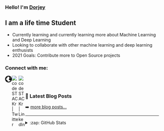 ### Hello! I'm [Dorjey][website]

## I am a life time Student
 - Currently learning and currently learning more about Machine Learning and Deep Learning
 - Looking to collaborate with other machine learning and deep learning enthusists 
 - 2021 Goals: Contribute more to Open Source projects


### Connect with me:

[<img align="left" alt="codeSTACKr.com" width="22px" src="https://raw.githubusercontent.com/iconic/open-iconic/master/svg/globe.svg" />][website]
[<img align="left" alt="codeSTACKr | Twitter" width="22px" src="https://cdn.jsdelivr.net/npm/simple-icons@v3/icons/twitter.svg" />][twitter]
[<img align="left" alt="codeSTACKr | LinkedIn" width="22px" src="https://cdn.jsdelivr.net/npm/simple-icons@v3/icons/linkedin.svg" />][linkedin]


<br />
<br />


### 📕 Latest Blog Posts

<!-- BLOG-POST-LIST:START -->
<!-- BLOG-POST-LIST:END -->

➡️ [more blog posts...](https://dorjeys3.medium.com/)

---


<details>
  <summary>:zap: GitHub Stats</summary>

  <img align="left" alt="Dorjey's GitHub Stats" src="https://github-readme-stats.codestackr.vercel.app/api?username=dorjeys3&show_icons=true&hide_border=true" />

</details>

[website]: https://dorjeysherpa.com/
[twitter]: https://twitter.com/dorjeys3
[linkedin]: https://linkedin.com/in/dorjeys3

